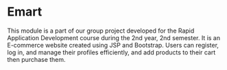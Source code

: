 # Emart


This module is a part of our group project developed for the Rapid Application Development course during the 2nd year, 2nd semester. It is an E-commerce website created using JSP and Bootstrap. Users can register, log in, and manage their profiles efficiently, and add products to their cart then purchase them. 
